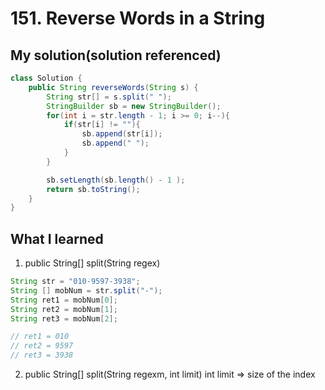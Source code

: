 # 151. Reverse Words in a String

## My solution(solution referenced)
```java
class Solution {
    public String reverseWords(String s) {
        String str[] = s.split(" "); 
        StringBuilder sb = new StringBuilder(); 
        for(int i = str.length - 1; i >= 0; i--){
            if(str[i] != ""){
                sb.append(str[i]); 
                sb.append(" "); 
            }
        }

        sb.setLength(sb.length() - 1 ); 
        return sb.toString(); 
    }
}
```
## What I learned 

1. public String[] split(String regex)
```java
String str = "010-9597-3938";
String [] mobNum = str.split("-"); 
String ret1 = mobNum[0]; 
String ret2 = mobNum[1]; 
String ret3 = mobNum[2]; 

// ret1 = 010
// ret2 = 9597
// ret3 = 3938 
```
2. public String[] split(String regexm, int limit)
int limit => size of the index 


